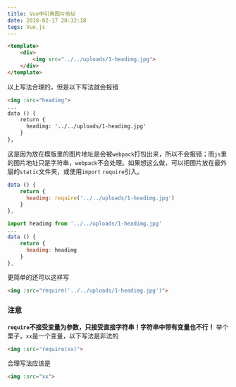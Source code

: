 ```yaml
---
title: Vue中引用图片地址
date: 2018-02-17 20:32:18
tags: Vue.js
---
```

```html
<template>
	<div>
		<img src="../../uploads/1-headimg.jpg">
	</div>
</template>
```
以上写法合理的，但是以下写法就会报错
<!-- more -->
```html
<img :src="headimg">
...
data () {
	return {
	  headimg: '../../uploads/1-headimg.jpg'
	}
},
```
这是因为放在模版里的图片地址是会被`webpack`打包出来，所以不会报错；而`js`里的图片地址只是字符串，`webpack`不会处理。如果想这么做，可以把图片放在最外层的`static`文件夹，或使用`import` `require`引入。
```js
data () {
	return {
	  headimg: require('../../uploads/1-headimg.jpg')
	}
},
```
```js
import headimg from '../../uploads/1-headimg.jpg'
...
data () {
	return {
	  headimg: headimg
	}
},
```
更简单的还可以这样写
```html
<img :src="require('../../uploads/1-headimg.jpg')">
```

### 注意
**`require`不接受变量为参数，只接受直接字符串！字符串中带有变量也不行！**
举个栗子，`xx`是一个变量，以下写法是非法的
```html
<img :src="require(xx)"> 
```
合理写法应该是
```html
<img :src="xx"> 
```